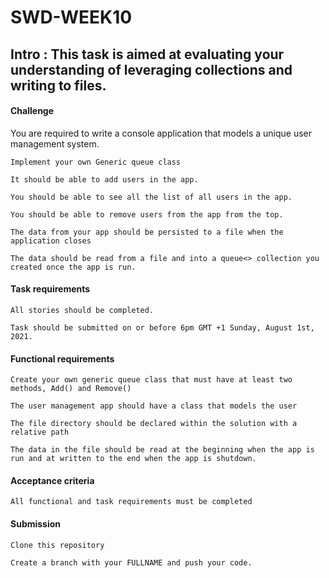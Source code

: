 # SWD-WEEK10

 ## Intro : This task is aimed at evaluating your understanding of leveraging collections and writing to files. 
 

#### Challenge 

You are required to write a console application that models a unique user management system. 

    Implement your own Generic queue class 

    It should be able to add users in the app. 

    You should be able to see all the list of all users in the app. 

    You should be able to remove users from the app from the top. 

    The data from your app should be persisted to a file when the application closes 

    The data should be read from a file and into a queue<> collection you created once the app is run. 
  

#### Task requirements  

    All stories should be completed. 

    Task should be submitted on or before 6pm GMT +1 Sunday, August 1st, 2021.  

  

#### Functional requirements  

    Create your own generic queue class that must have at least two methods, Add() and Remove() 

    The user management app should have a class that models the user 

    The file directory should be declared within the solution with a relative path  

    The data in the file should be read at the beginning when the app is run and at written to the end when the app is shutdown. 

 

#### Acceptance criteria 

    All functional and task requirements must be completed 

#### Submission 

    Clone this repository

    Create a branch with your FULLNAME and push your code. 
